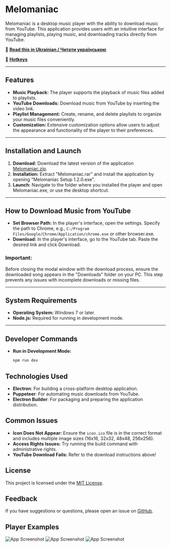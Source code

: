 # Melomaniac

Melomaniac is a desktop music player with the ability to download music from YouTube. This application provides users with an intuitive interface for managing playlists, playing music, and downloading tracks directly from YouTube.

📄 **[Read this in Ukrainian / Читати українською](READMEua.md)**

📄 **[Hotkeys](Hotkeys.md)**

---

## Features
- **Music Playback:** The player supports the playback of music files added to playlists.
- **YouTube Downloads:** Download music from YouTube by inserting the video link.
- **Playlist Management:** Create, rename, and delete playlists to organize your music files conveniently.
- **Customization:** Extensive customization options allow users to adjust the appearance and functionality of the player to their preferences.

---

## Installation and Launch
1. **Download:** Download the latest version of the application [Melomaniac.zip](https://github.com/yuriiavr/desctop-player/releases/download/Melomaniac2.0/Melomaniac.2.0.zip).
2. **Installation:** Extract "Melomaniac.rar" and install the application by opening "Melomaniac Setup 1.2.0.exe".
3. **Launch:** Navigate to the folder where you installed the player and open Melomaniac.exe, or use the desktop shortcut.

---

## How to Download Music from YouTube
- **Set Browser Path:** In the player's interface, open the settings. Specify the path to Chrome, e.g., `C:/Program Files/Google/Chrome/Application/chrome.exe` or other browser.exe.
- **Download:** In the player's interface, go to the YouTube tab. Paste the desired link and click Download. 

### Important:
Before closing the modal window with the download process, ensure the downloaded song appears in the "Downloads" folder on your PC. This step prevents any issues with incomplete downloads or missing files.

---

## System Requirements
- **Operating System:** Windows 7 or later.
- **Node.js:** Required for running in development mode.

---

## Developer Commands
- **Run in Development Mode:**
  ```bash
  npm run dev


## Technologies Used
- **Electron**: For building a cross-platform desktop application.
- **Puppeteer**: For automating music downloads from YouTube.
- **Electron Builder**: For packaging and preparing the application distribution.

## Common Issues
- **Icon Does Not Appear:** Ensure the `icon.ico` file is in the correct format and includes multiple image sizes (16x16, 32x32, 48x48, 256x256).
- **Access Rights Issues:** Try running the build command with administrative rights.
- **YouTube Download Fails:** Refer to the download instructions above!

## License
This project is licensed under the [MIT License](LICENSE).

## Feedback
If you have suggestions or questions, please open an issue on [GitHub](https://github.com/username/myPlayer/issues).


## Player Examples
![App Screenshot](imageExamples/image11.png)
![App Screenshot](imageExamples/image14.png)
![App Screenshot](imageExamples/image15.png)
